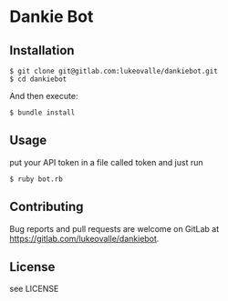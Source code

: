 # Dankie Bot


## Installation

    $ git clone git@gitlab.com:lukeovalle/dankiebot.git
    $ cd dankiebot

And then execute:

    $ bundle install


## Usage

put your API token in a file called token and just run

    $ ruby bot.rb


## Contributing

Bug reports and pull requests are welcome on GitLab at https://gitlab.com/lukeovalle/dankiebot.


## License

see LICENSE
